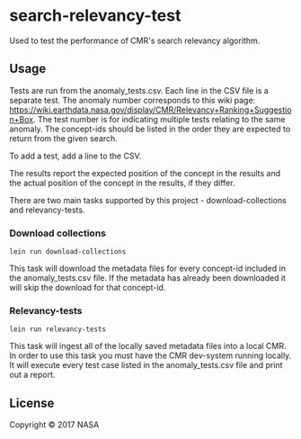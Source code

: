 # search-relevancy-test

Used to test the performance of CMR's search relevancy algorithm.

## Usage

Tests are run from the anomaly_tests.csv. Each line in the CSV file is a separate test. The anomaly number corresponds to this wiki page: https://wiki.earthdata.nasa.gov/display/CMR/Relevancy+Ranking+Suggestion+Box. The test number is for indicating multiple tests relating to the same anomaly. The concept-ids should be listed in the order they are expected to return from the given search.

To add a test, add a line to the CSV.

The results report the expected position of the concept in the results and the actual position of the concept in the results, if they differ.

There are two main tasks supported by this project - download-collections and relevancy-tests.

### Download collections

`lein run download-collections`

This task will download the metadata files for every concept-id included in the anomaly_tests.csv file. If the metadata has already been downloaded it will skip the download for that concept-id.

### Relevancy-tests

`lein run relevancy-tests`

This task will ingest all of the locally saved metadata files into a local CMR. In order to use this task you must have the CMR dev-system running locally. It will execute every test case listed in the anomaly_tests.csv file and print out a report.

## License

Copyright © 2017 NASA
